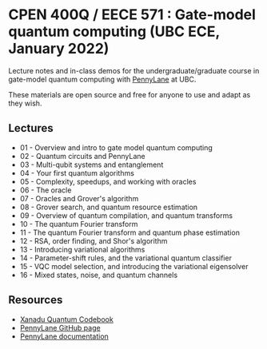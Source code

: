 # CPEN 400Q / EECE 571 : Gate-model quantum computing (UBC ECE, January 2022)

Lecture notes and in-class demos for the undergraduate/graduate course in gate-model quantum computing with [PennyLane](https://github.com/PennyLaneAI/pennylane/) at UBC. 

These materials are open source and free for anyone to use and adapt as they wish.

## Lectures

* 01 - Overview and intro to gate model quantum computing
* 02 - Quantum circuits and PennyLane
* 03 - Multi-qubit systems and entanglement
* 04 - Your first quantum algorithms
* 05 - Complexity, speedups, and working with oracles
* 06 - The oracle
* 07 - Oracles and Grover's algorithm
* 08 - Grover search, and quantum resource estimation
* 09 - Overview of quantum compilation, and quantum transforms
* 10 - The quantum Fourier transform
* 11 - The quantum Fourier transform and quantum phase estimation
* 12 - RSA, order finding, and Shor's algorithm
* 13 - Introducing variational algorithms
* 14 - Parameter-shift rules, and the variational quantum classifier
* 15 - VQC model selection, and introducing the variational eigensolver
* 16 - Mixed states, noise, and quantum channels

## Resources

 - [Xanadu Quantum Codebook](https://codebook.xanadu.ai/)
 - [PennyLane GitHub page](https://github.com/PennyLaneAI/pennylane/) 
 - [PennyLane documentation](https://pennylane.readthedocs.io/en/stable/)

